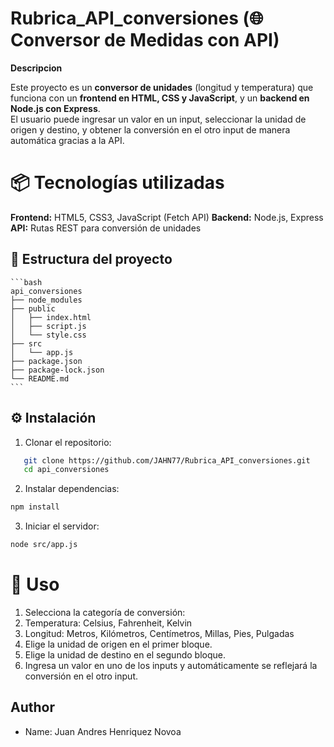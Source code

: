 # Rubrica_API_conversiones (🌐 Conversor de Medidas con API)

**Descripcion**

Este proyecto es un **conversor de unidades** (longitud y temperatura) que funciona con un **frontend en HTML, CSS y JavaScript**, y un **backend en Node.js con Express**.  
El usuario puede ingresar un valor en un input, seleccionar la unidad de origen y destino, y obtener la conversión en el otro input de manera automática gracias a la API.

# 📦 Tecnologías utilizadas

**Frontend:** HTML5, CSS3, JavaScript (Fetch API)
**Backend:** Node.js, Express
**API:** Rutas REST para conversión de unidades

## 📂 Estructura del proyecto

    ```bash 
    api_conversiones
    ├── node_modules
    ├── public
    │   ├── index.html
    │   ├── script.js
    │   └── style.css
    ├── src
    │   └── app.js
    ├── package.json
    ├── package-lock.json
    └── README.md
    ```


## ⚙️ Instalación

1. Clonar el repositorio:
```bash
   git clone https://github.com/JAHN77/Rubrica_API_conversiones.git
   cd api_conversiones
```
2. Instalar dependencias:
``` bash
npm install
```

3. Iniciar el servidor:
```bash 
node src/app.js
```

# 🚀 Uso
1. Selecciona la categoría de conversión:
2. Temperatura: Celsius, Fahrenheit, Kelvin
3. Longitud: Metros, Kilómetros, Centímetros, Millas, Pies, Pulgadas
4. Elige la unidad de origen en el primer bloque.
5. Elige la unidad de destino en el segundo bloque.
6. Ingresa un valor en uno de los inputs y automáticamente se reflejará la conversión en el otro input.


## Author
* Name: Juan Andres Henriquez Novoa
